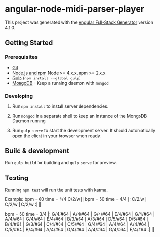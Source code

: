 # angular-node-midi-parser-player

This project was generated with the [Angular Full-Stack Generator](https://github.com/DaftMonk/generator-angular-fullstack) version 4.1.0.

## Getting Started

### Prerequisites

- [Git](https://git-scm.com/)
- [Node.js and npm](nodejs.org) Node >= 4.x.x, npm >= 2.x.x
- [Gulp](http://gulpjs.com/) (`npm install --global gulp`)
- [MongoDB](https://www.mongodb.org/) - Keep a running daemon with `mongod`

### Developing

1. Run `npm install` to install server dependencies.

2. Run `mongod` in a separate shell to keep an instance of the MongoDB Daemon running

3. Run `gulp serve` to start the development server. It should automatically open the client in your browser when ready.

## Build & development

Run `gulp build` for building and `gulp serve` for preview.

## Testing

Running `npm test` will run the unit tests with karma.

Example:  bpm = 60 time = 4/4 C/2/w ||
bpm = 60 time = 4/4 |: C/2/w | C/2/w | C/2/w :| ||

bpm = 60 time = 3/4
|: G/4/#64 | A/4/#64 | G/4/#64 | E/4/#64 | G/4/#64 | A/4/#64 | G/4/#64 |
E/4/#64 | B/3/#64 | A/3/#64 | D/5/#64 | D/5/#64 | B/4/#64 | G/3/#64 | C/4/#64 |
C/5/#64 | G/4/#64 | A/4/#64 | A/4/#64 | C/5/#64 | B/4/#64 | A/4/#64 | G/4/#64 |
A/4/#64 | G/4/#64 | E/4/#64
 :| ||
